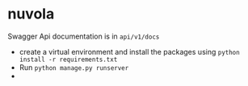 # nuvola
 
Swagger Api documentation is in `api/v1/docs`


- create a virtual environment and install the packages using ```python install -r requirements.txt```
- Run ```python manage.py runserver```
- 
